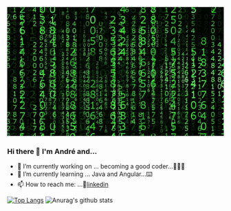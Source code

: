
<!--![](https://github.com/AndrehW27/AndrehW27/blob/master/ReadmeImageGithub.jpg)-->

<img src="https://github.com/AndrehW27/AndrehW27/blob/master/ReadmeImageGithub.jpg" width="600" height="300" />

### Hi there 👋 I'm André and...

- 🔭 I’m currently working on ... becoming a good coder...👨🏻‍💻
- 🌱 I’m currently learning ... Java and Angular...⌨️
- 📫 How to reach me: ...👔[linkedin](https://www.linkedin.com/in/andrecarvalho3/)

[![Top Langs](https://github-readme-stats.vercel.app/api/top-langs/?username=andrehw27&layout=compact&theme=merko)](https://github.com/anuraghazra/github-readme-stats) 
![Anurag's github stats](https://github-readme-stats.vercel.app/api?username=andrehw27&show_icons=true&theme=merko)   



<!--COMMENTS
https://github.com/anuraghazra/github-readme-stats#top-languages-card
-->



